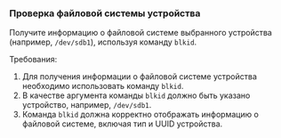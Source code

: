 
### Проверка файловой системы устройства

Получите информацию о файловой системе выбранного устройства (например, `/dev/sdb1`), используя команду `blkid`.

Требования:
1. Для получения информации о файловой системе устройства необходимо использовать команду `blkid`.
2. В качестве аргумента команды `blkid` должно быть указано устройство, например, `/dev/sdb1`.
3. Команда `blkid` должна корректно отображать информацию о файловой системе, включая тип и UUID устройства.